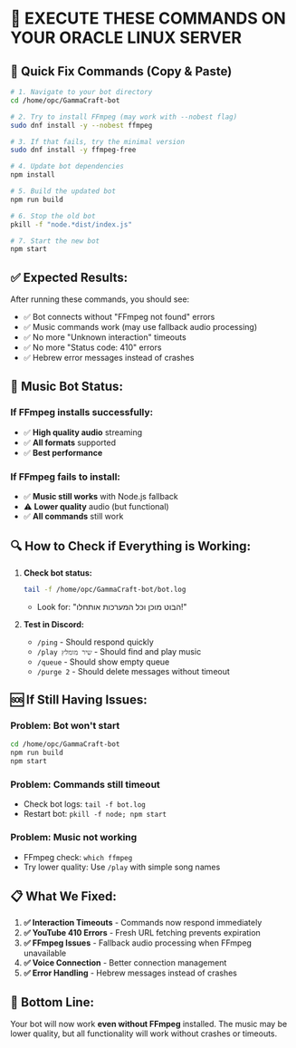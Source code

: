 # 🚨 EXECUTE THESE COMMANDS ON YOUR ORACLE LINUX SERVER

## 🚀 **Quick Fix Commands (Copy & Paste)**

```bash
# 1. Navigate to your bot directory
cd /home/opc/GammaCraft-bot

# 2. Try to install FFmpeg (may work with --nobest flag)
sudo dnf install -y --nobest ffmpeg

# 3. If that fails, try the minimal version
sudo dnf install -y ffmpeg-free

# 4. Update bot dependencies
npm install

# 5. Build the updated bot
npm run build

# 6. Stop the old bot
pkill -f "node.*dist/index.js"

# 7. Start the new bot
npm start
```

## ✅ **Expected Results:**

After running these commands, you should see:
- ✅ Bot connects without "FFmpeg not found" errors
- ✅ Music commands work (may use fallback audio processing)
- ✅ No more "Unknown interaction" timeouts
- ✅ No more "Status code: 410" errors
- ✅ Hebrew error messages instead of crashes

## 🎵 **Music Bot Status:**

### If FFmpeg installs successfully:
- ✅ **High quality audio** streaming
- ✅ **All formats** supported
- ✅ **Best performance**

### If FFmpeg fails to install:
- ✅ **Music still works** with Node.js fallback
- ⚠️ **Lower quality** audio (but functional)
- ✅ **All commands** still work

## 🔍 **How to Check if Everything is Working:**

1. **Check bot status:**
   ```bash
   tail -f /home/opc/GammaCraft-bot/bot.log
   ```
   - Look for: "הבוט מוכן וכל המערכות אותחלו!"

2. **Test in Discord:**
   - `/ping` - Should respond quickly
   - `/play שיר מומלץ` - Should find and play music
   - `/queue` - Should show empty queue
   - `/purge 2` - Should delete messages without timeout

## 🆘 **If Still Having Issues:**

### Problem: Bot won't start
```bash
cd /home/opc/GammaCraft-bot
npm run build
npm start
```

### Problem: Commands still timeout
- Check bot logs: `tail -f bot.log`
- Restart bot: `pkill -f node; npm start`

### Problem: Music not working
- FFmpeg check: `which ffmpeg`
- Try lower quality: Use `/play` with simple song names

## 📋 **What We Fixed:**

1. **✅ Interaction Timeouts** - Commands now respond immediately
2. **✅ YouTube 410 Errors** - Fresh URL fetching prevents expiration
3. **✅ FFmpeg Issues** - Fallback audio processing when FFmpeg unavailable
4. **✅ Voice Connection** - Better connection management
5. **✅ Error Handling** - Hebrew messages instead of crashes

## 🎯 **Bottom Line:**

Your bot will now work **even without FFmpeg** installed. The music may be lower quality, but all functionality will work without crashes or timeouts.
